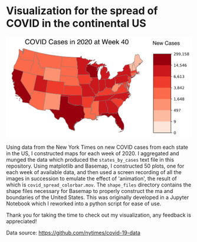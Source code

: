# Visualization for the spread of COVID in the continental US
![week40](https://github.com/ZachDougherty/covid_spread_viz/blob/main/imgs/daily_week40.png)

Using data from the New York Times on new COVID cases from each state in the US, I constructed maps for each week of 2020. I aggregated and munged the data which produced the `states_by_cases` text file in this repository. Using matplotlib and Basemap, I constructed 50 plots, one for each week of available data, and then used a screen recording of all the images in succession to emulate the effect of 'animation', the result of which is `covid_spread_colorbar.mov`. The `shape_files` directory contains the shape files necessary for Basemap to properly construct the ma and boundaries of the United States. This was originally developed in a Jupyter Notebook which I reworked into a python script for ease of use.

Thank you for taking the time to check out my visualization, any feedback is appreciated!

Data source: https://github.com/nytimes/covid-19-data
